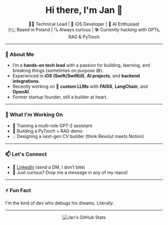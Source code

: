 <h1 align="center">Hi there, I'm Jan 👋</h1>

<p align="center">
  👨‍💻 Technical Lead | 📱 iOS Developer | 🤖 AI Enthusiast<br/>
  🇵🇱 Based in Poland | 🔍 Always curious | 🛠️ Currently hacking with GPTs, RAG & PyTorch
</p>

---

### 🧠 About Me
- I’m a **hands-on tech lead** with a passion for building, learning, and breaking things (sometimes on purpose 😅).
- Experienced in **iOS (Swift/SwiftUI)**, **AI projects**, and **backend integrations**.
- Recently working on 🔬 **custom LLMs** with **FAISS**, **LangChain**, and **OpenAI**.
- Former startup founder, still a builder at heart.

---

### 🔭 What I'm Working On
- 🧠 Training a multi-role GPT-2 assistant
- 🧪 Building a PyTorch + RAG demo
- 💡 Designing a next-gen CV builder (think Revolut meets Notion)

---

### 📫 Let's Connect
- 💼 [LinkedIn](https://linkedin.com/in/your-link) (send a DM, I don’t bite)
- 🧠 Just curious? Drop me a message in any of my repos!

---

### ⚡ Fun Fact
I'm the kind of dev who debugs his dreams. Literally.

---

<p align="center">
  <img src="https://github-readme-stats.vercel.app/api?username=yourusername&show_icons=true&theme=radical" alt="Jan's GitHub Stats" />
</p>
